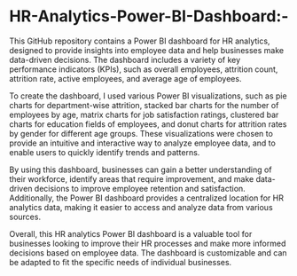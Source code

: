 # HR-Analytics-Power-BI-Dashboard:-

This GitHub repository contains a Power BI dashboard for HR analytics, designed to provide insights into employee data and help businesses make data-driven decisions. The dashboard includes a variety of key performance indicators (KPIs), such as overall employees, attrition count, attrition rate, active employees, and average age of employees.

To create the dashboard, I used various Power BI visualizations, such as pie charts for department-wise attrition, stacked bar charts for the number of employees by age, matrix charts for job satisfaction ratings, clustered bar charts for education fields of employees, and donut charts for attrition rates by gender for different age groups. These visualizations were chosen to provide an intuitive and interactive way to analyze employee data, and to enable users to quickly identify trends and patterns.

By using this dashboard, businesses can gain a better understanding of their workforce, identify areas that require improvement, and make data-driven decisions to improve employee retention and satisfaction. Additionally, the Power BI dashboard provides a centralized location for HR analytics data, making it easier to access and analyze data from various sources.

Overall, this HR analytics Power BI dashboard is a valuable tool for businesses looking to improve their HR processes and make more informed decisions based on employee data. The dashboard is customizable and can be adapted to fit the specific needs of individual businesses.
